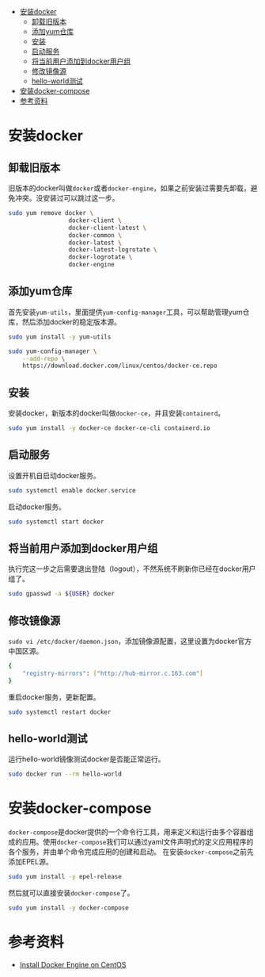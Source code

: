 - [安装docker](#安装docker)
  - [卸载旧版本](#卸载旧版本)
  - [添加yum仓库](#添加yum仓库)
  - [安装](#安装)
  - [启动服务](#启动服务)
  - [将当前用户添加到docker用户组](#将当前用户添加到docker用户组)
  - [修改镜像源](#修改镜像源)
  - [hello-world测试](#hello-world测试)
- [安装docker-compose](#安装docker-compose)
- [参考资料](#参考资料)

# 安装docker

## 卸载旧版本

旧版本的docker叫做`docker`或者`docker-engine`，如果之前安装过需要先卸载，避免冲突。没安装过可以跳过这一步。

```bash
sudo yum remove docker \
                 docker-client \
                 docker-client-latest \
                 docker-common \
                 docker-latest \
                 docker-latest-logrotate \
                 docker-logrotate \
                 docker-engine
```

## 添加yum仓库

首先安装`yum-utils`，里面提供`yum-config-manager`工具，可以帮助管理yum仓库，然后添加docker的稳定版本源。

```bash
sudo yum install -y yum-utils

sudo yum-config-manager \
    --add-repo \
    https://download.docker.com/linux/centos/docker-ce.repo
```

## 安装

安装docker，新版本的docker叫做`docker-ce`，并且安装`containerd`。

```bash
sudo yum install -y docker-ce docker-ce-cli containerd.io
```

## 启动服务

设置开机自启动docker服务。

```bash
sudo systemctl enable docker.service
```

启动docker服务。

```bash
sudo systemctl start docker
```

## 将当前用户添加到docker用户组

执行完这一步之后需要退出登陆（logout），不然系统不刷新你已经在docker用户组了。

```bash
sudo gpasswd -a ${USER} docker
```

## 修改镜像源

`sudo vi /etc/docker/daemon.json`，添加镜像源配置，这里设置为docker官方中国区源。

```bash
{
    "registry-mirrors": ["http://hub-mirror.c.163.com"]
}
```

重启docker服务，更新配置。

```bash
sudo systemctl restart docker
```

## hello-world测试

运行hello-world镜像测试docker是否能正常运行。

```bash
sudo docker run --rm hello-world
```

# 安装docker-compose

`docker-compose`是docker提供的一个命令行工具，用来定义和运行由多个容器组成的应用。使用`docker-compose`我们可以通过yaml文件声明式的定义应用程序的各个服务，并由单个命令完成应用的创建和启动。
在安装`docker-compose`之前先添加EPEL源。

```bash
sudo yum install -y epel-release
```

然后就可以直接安装`docker-compose`了。

```bash
sudo yum install -y docker-compose
```

# 参考资料

- [Install Docker Engine on CentOS](https://docs.docker.com/engine/install/centos/)
